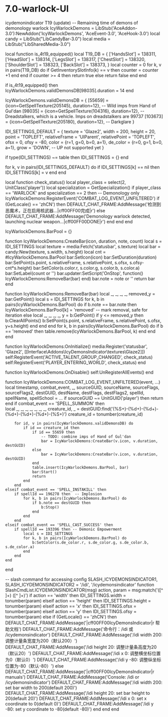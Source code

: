 # 7.0-warlock-UI
icydemonindicator T19 (update)
-- Remaining time of demons of demonology warlock
IcyWarlockDemons = LibStub('AceAddon-3.0'):NewAddon('IcyWarlockDemons', 'AceEvent-3.0', 'AceHook-3.0')
local candy = LibStub("LibCandyBar-3.0")
local media = LibStub("LibSharedMedia-3.0")

local function is_4t19_equipped()
	local T19_DB = {
		['HandsSlot'] = 138311,
		['HeadSlot'] = 138314,
		['LegsSlot'] = 138317,
		['ChestSlot'] = 138320,
		['ShoulderSlot'] = 138323,
		['BackSlot'] = 138373,
	}
	local counter = 0
	for k, v in pairs(T19_DB) do
		if GetInventorySlotInfo(k) == v then
			counter = counter +1
		end
	end
	if counter >= 4 then
		return true
	else
		return false
	end
end

if is_4t19_equipped() then
	IcyWarlockDemons.validDemonsDB[98035].duration = 14
end

IcyWarlockDemons.validDemonsDB = {
    [55659]  = {icon=GetSpellTexture(205145), duration=12}, -- Wild imps from Hand of Gul'dan
    [98035]  = {icon=GetSpellTexture(104316), duration=12}, -- Dreadstalkers, which is a vehicle. Imps on dreadstalkers are 99737
    [103673] = {icon=GetSpellTexture(205180), duration=12}, -- Darkglare
}

IDI_SETTINGS_DEFAULT = {
	texture = 'Glaze2',
	width = 200,
	height = 20,
	point = 'TOPLEFT',
	relativeFrame = 'UIParent',
	relativePoint = 'TOPLEFT',
	ofsx = 0,
	ofsy = -80,
	color = {r=1, g=0, b=0, a=1},
	de_color = {r=0, g=1, b=0, a=1},
	grow = 'DOWN', -- UP not supported yet
}

if type(IDI_SETTINGS) ~= table then
	IDI_SETTINGS = {}
end

for k, v in pairs(IDI_SETTINGS_DEFAULT) do
	if IDI_SETTINGS[k] == nil then
		IDI_SETTINGS[k] = v
	end
end

local function check_status()
    local player_class = select(2, UnitClass('player'))
    local specialization = GetSpecialization()
    if player_class == 'WARLOCK' and specialization == 2 then -- Demonology only
        IcyWarlockDemons:RegisterEvent('COMBAT_LOG_EVENT_UNFILTERED')
        if (GetLocale() == 'zhCN') then
            DEFAULT_CHAT_FRAME:AddMessage('检测到恶魔术，正在启用核武器...|cff00FF00完成|r')
        else
            DEFAULT_CHAT_FRAME:AddMessage('Demonology warlock detected, launching nuclear weapon...|cff00FF00DONE|r')
        end
    end
end

IcyWarlockDemons.BarPool = {}

function IcyWarlockDemons:CreateBar(icon, duration, note, count)
    local s = IDI_SETTINGS
    local texture = media:Fetch('statusbar', s.texture)
    local bar = candy:New(texture, s.width, s.height)
    local cnt = #IcyWarlockDemons.BarPool
    bar:SetIcon(icon)
    bar:SetDuration(duration)
    bar:SetPoint(s.point, s.relativeFrame, s.relativePoint, s.ofsx, s.ofsy-cnt*s.height)
    bar:SetColor(s.color.r, s.color.g, s.color.b, s.color.a)
	bar:SetLabel(count or '')
    bar.updater:SetScript('OnStop', function() IcyWarlockDemons:RemoveBar(bar) end)
    bar.note = note or ''
    return bar
end

function IcyWarlockDemons:RemoveBar(bar)
    local _, _, _, _, removed_y = bar:GetPoint()
    local s = IDI_SETTINGS
    for k, b in pairs(IcyWarlockDemons.BarPool) do
        if b.note == bar.note then
            IcyWarlockDemons.BarPool[k] = 'removed' -- mark removal, safe for iteration
        else
            local _, _, _, _, y = b:GetPoint()
            if y <= removed_y then
                b:ClearAllPoints()
                b:SetPoint(s.point, s.relativeFrame, s.relativePoint, s.ofsx, y+s.height)
            end
        end
    end
    for k, b in pairs(IcyWarlockDemons.BarPool) do
        if b == 'removed' then
            table.remove(IcyWarlockDemons.BarPool, k)
        end
    end
end

function IcyWarlockDemons:OnInitialize()
    media:Register('statusbar', 'Glaze2', [[Interface\Addons\IcyDemonsIndicator\textures\Glaze2]])
    self:RegisterEvent('ACTIVE_TALENT_GROUP_CHANGED', check_status)
    self:RegisterEvent('PLAYER_ENTERING_WORLD', check_status)
end

function IcyWarlockDemons:OnDisable()
    self:UnRegisterAllEvents()
end

function IcyWarlockDemons:COMBAT_LOG_EVENT_UNFILTERED(event, ...)
    local timestamp, combat_event, _, sourceGUID, sourceName, sourceFlags, sourceFlags2, destGUID, destName, destFlags, destFlags2, spellId, spellName, spellSchool = ...
    if sourceGUID ~= UnitGUID('player') then
        return
    end
    if combat_event == 'SPELL_SUMMON' then    
        local _, _, _, _, _, _, _, creature_id, _ = destGUID:find('(%S+)-(%d+)-(%d+)-(%d+)-(%d+)-(%d+)-(%S+)')
        creature_id = tonumber(creature_id)
        
        for id, v in pairs(IcyWarlockDemons.validDemonsDB) do
            if id == creature_id then
                if id == 55659 then
					-- TODO: combine imps of Hand of Gul'dan
					bar = IcyWarlockDemons:CreateBar(v.icon, v.duration, destGUID)
				else
					bar = IcyWarlockDemons:CreateBar(v.icon, v.duration, destGUID)
				end
                table.insert(IcyWarlockDemons.BarPool, bar)
                bar:Start()
                return
            end
        end
    elseif combat_event == 'SPELL_INSTAKILL' then
        if spellId == 196278 then  -- Implosion
            for k, b in pairs(IcyWarlockDemons.BarPool) do
                if b.note == destGUID then
                    b:Stop()
                end
            end
        end
	elseif combat_event == 'SPELL_CAST_SUCCESS' then
		if spellId == 193396 then -- Demonic Empowerment
			local s = IDI_SETTINGS
			for k, b in pairs(IcyWarlockDemons.BarPool) do
                b:SetColor(s.de_color.r, s.de_color.g, s.de_color.b, s.de_color.a)
            end
		end
    end
end

-- slash command for accessing config
SLASH_ICYDEMONSINDICATOR1, SLASH_ICYDEMONSINDICATOR2 = '/idi', '/icydemonsindicator'
function SlashCmdList.ICYDEMONSINDICATOR(msg)
    action, param = msg:match('([^ ]+) ([^ ]+)')
    if action == 'width' then
        IDI_SETTINGS.width = tonumber(param)
    elseif action == 'height' then
        IDI_SETTINGS.height = tonumber(param)
    elseif action == 'x' then
        IDI_SETTINGS.ofsx = tonumber(param)
    elseif action == 'y' then
        IDI_SETTINGS.ofsy = tonumber(param)
    else
        if (GetLocale() == 'zhCN') then
            DEFAULT_CHAT_FRAME:AddMessage('|cff00FF00IcyDemonsIndicator|r 帮助文档')
            DEFAULT_CHAT_FRAME:AddMessage('命令行：/idi 或 /icydemonsindicator')
            DEFAULT_CHAT_FRAME:AddMessage('/idi width 200: 调整计量条宽度为200（默认200）')
            DEFAULT_CHAT_FRAME:AddMessage('/idi height 20: 调整计量条高度为20（默认20）')
            DEFAULT_CHAT_FRAME:AddMessage('/idi x 0: 调整横坐标位置为0（默认0）')
            DEFAULT_CHAT_FRAME:AddMessage('/idi y -80: 调整纵坐标位置为-80（默认-80）')
        else
            DEFAULT_CHAT_FRAME:AddMessage('|cff00FF00IcyDemonsIndicator|r manuals')
            DEFAULT_CHAT_FRAME:AddMessage('Console: /idi or /icydemonsindicator')
            DEFAULT_CHAT_FRAME:AddMessage('/idi width 200: set bar width to 200(default 200)')
            DEFAULT_CHAT_FRAME:AddMessage('/idi height 20: set bar height to 20(default 20)')
            DEFAULT_CHAT_FRAME:AddMessage('/idi x 0: set x coordinate to 0(default 0)')
            DEFAULT_CHAT_FRAME:AddMessage('/idi y -80: set y coordinate to -80(default -80)')
        end
    end
end

